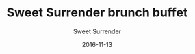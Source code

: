 ---
title: 'Sweet Surrender brunch buffet'
description: 'Only Saturdays, children only DKK 69. A variety of different brunch foods. Some examples: egg, bacon, sausage, homemade tuna-salad, organic Greek yogurt with homemade honey-roasted granola, organic humus, organic roasted potatoes, roasted cherry tomatoes, cheese, fruit, and juice. Coffee and tea are not included.'
color: '#ffffff'
price: '129'
meta:
    id: ff2f6914f3ae7d9cc8e72727e442e9ebe93db3e8
    parentId: f20f57fa9c3d8bff0902cfb33f350091a3a48d51
    language: en
date: '2016-11-13'
author: 'Sweet Surrender'
---
